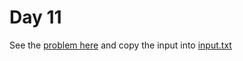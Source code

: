 # Day 11 

See the [problem here](https://adventofcode.com/2022/day/11) and copy the input into [input.txt](./input.txt)

